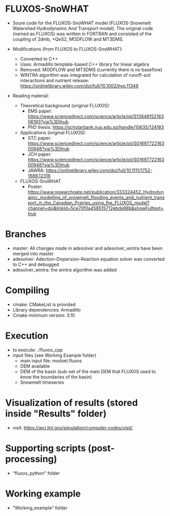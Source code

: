 # FLUXOS-SnoWHAT
* Soure code for the FLUXOS-SnoWHAT model (FLUXOS-Snowmelt Watershed Hydrodynamic And Transport model). The original code (named as FLUXOS) was written in FORTRAN and consisted of the coupling of 2dmb, +QeS2, MODFLOW and MT3DMS.

* Modifications (from FLUXOS to FLUXOS-SnoWHAT):
	* Converted to C++
	* Uses: Armadillo template-based C++ library for linear algebra 
	* Removed: MODFLOW and MT3DMS (currently there is no baseflow)
	* WINTRA algorithm was integrated for calculation of runoff-soil interactions and nutrient release: https://onlinelibrary.wiley.com/doi/full/10.1002/hyp.11346

* Reading material:
	* Theoretical background (original FLUXOS):
		* EMS paper: https://www.sciencedirect.com/science/article/pii/S1364815216306193?via%3Dihub
		* PhD thesis: https://scholarbank.nus.edu.sg/handle/10635/124183
	* Applications (original FLUXOS):
		* STC paper: https://www.sciencedirect.com/science/article/pii/S0169772216300948?via%3Dihub
		* JCH paper: https://www.sciencedirect.com/science/article/pii/S0169772216300948?via%3Dihub
		* JAWRA: https://onlinelibrary.wiley.com/doi/full/10.1111/1752-1688.12316
	* FLUXOS-SnoWHAT
		* Poster: https://www.researchgate.net/publication/333324452_Hydrodynamic_modelling_of_snowmelt_flooding_events_and_nutrient_transport_in_the_Canadian_Prairies_using_the_FLUXOS_model?channel=doi&linkId=5ce70f0a458515712ebda98b&showFulltext=true

# Branches
* master: All changes made in adesolver and adesolver_wintra have been merged into master
* adesolver: Adection-Dispersion-Reaction equation solver was converted to C++ and debugged
* adesolver_wintra: the wintra algorithm was added

# Compiling
* cmake: CMakeList is provided
* Library dependencies: Armadillo 
* Cmake minimum version: 3.10

# Execution
* to execute: ./fluxos_cpp
* input files (see Working Example folder)
	* main input file: modset.fluxos
	* DEM available
	* DEM of the basin (sub-set of the main DEM that FLUXOS used to know the boundaries of the basin)
	* Snowmelt timeseries

# Visualization of results (stored inside "Results" folder)
* visit: https://wci.llnl.gov/simulation/computer-codes/visit/

# Supporting scripts (post-processing)
* "fluxos_python" folder

# Working example
* "Working_example" folder


